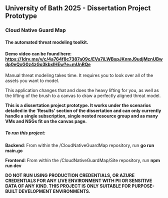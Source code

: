 ## University of Bath 2025 - Dissertation Project Prototype
### Cloud Native Guard Map
#### The automated threat modeling toolkit.

#### Demo video can be found here: https://1drv.ms/v/c/4a764f8c7387a09c/EVa7iLWBspJKnmJ9udjMznUBwdp0eQxG0z4zGo3kbxIHEw?e=mUnRQe

Manual threat modeling takes time. It requires you to look over all of the assets you want to model.

This application changes that and does the heavy lifting for you, as well as the lifting of the brush to a canvas to draw a perfectly aligned threat model.

**This is a dissertation project prototype. It works under the scenarios detailed in the 'Results' section of the dissertation and can only currently handle a single subscription, single nested resource group and as many VMs and NSGs fit on the canvas page.**

##### To run this project:

**Backend**: From within the /CloudNativeGuardMap repository, run **go run main.go**

**Frontend**: From within the /CloudNativeGuardMap/Site repository, run **npm run dev**

**DO NOT RUN USING PRODUCTION CREDENTIALS, OR AZURE CREDENTIALS FOR ANY LIVE ENVIRONMENT WITH PII OR SENSITIVE DATA OF ANY KIND. THIS PROJECT IS ONLY SUITABLE FOR PURPOSE-BUILT DEVELOPMENT ENVIRONMENTS.**

